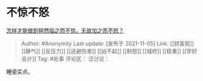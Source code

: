 # 不惊不怒
[怎样才能做到猝然临之而不惊，无故加之而不怒？](https://www.zhihu.com/question/277118659/answer/2208590723)

> Author: #Anonymity
> Last update: [发布于 2021-11-05]
> Link: [[财富观]] [[静气]] [[反压力]] [[逃避伤害]] [[凶不起]] [[制怒]] [[城府]] [[稳重]] [[学好会计]]
> Tag: #处事
> 评论区：
> 泛讨论：

睡瓷实点。
